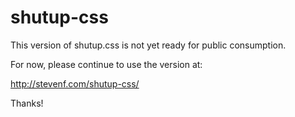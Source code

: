 shutup-css
==========

This version of shutup.css is not yet ready for public consumption.

For now, please continue to use the version at:

http://stevenf.com/shutup-css/

Thanks!



